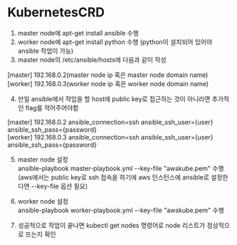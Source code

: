 # KubernetesCRD

1. master node에 apt-get install ansible 수행
2. worker node에 apt-get install python 수행
(python이 설치되어 있어야 ansible 작업이 가능)
3. master node의 /etc/ansible/hosts에 다음과 같이 작성

[master]
192.168.0.2(master node ip 혹은 master node domain name) <br/>
[worker]
192.168.0.3(worker node ip 혹은 worker node domain name)

4. 만일 ansible에서 작업을 할 host에 public key로 접근하는 것이 아니라면 추가적인 flag를 적어주어야함

[master]
192.168.0.2 ansible_connection=ssh ansible_ssh_user={user} ansible_ssh_pass={password} <br/>
[worker]
192.168.0.3 ansible_connection=ssh ansible_ssh_user={user} ansible_ssh_pass={password}

5. master node 설정 <br/>
ansible-playbook master-playbook.yml --key-file "awskube.pem" 수행
(aws에서는 public key로 ssh 접속을 하기에 aws 인스턴스에 ansible로 설정한다면 --key-file 옵션 필요)

6. worker node 설정 <br/>
ansible-playbook worker-playbook.yml --key-file "awskube.pem" 수행

7. 성공적으로 작업이 끝나면 kubectl get nodes 명령어로 node 리스트가 정상적으로 뜨는지 확인
